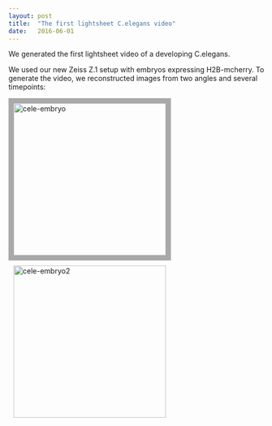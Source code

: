 ```yaml
---
layout: post
title:  "The first lightsheet C.elegans video"
date:   2016-06-01    
---
```


We generated the first lightsheet video of a developing C.elegans.  

We used our new Zeiss Z.1 setup with embryos expressing H2B-mcherry. To generate the video, we reconstructed images from two angles and several timepoints: 

<img src="http://i.imgur.com/2xJOcnC.gif" alt="cele-embryo" height="300" style="border: 10px solid #a9a9a9;">
<img src="http://i.imgur.com/6fzctlY.gif" alt="cele-embryo2" height="300" style="padding: 10px 10px 10px 10px;">
